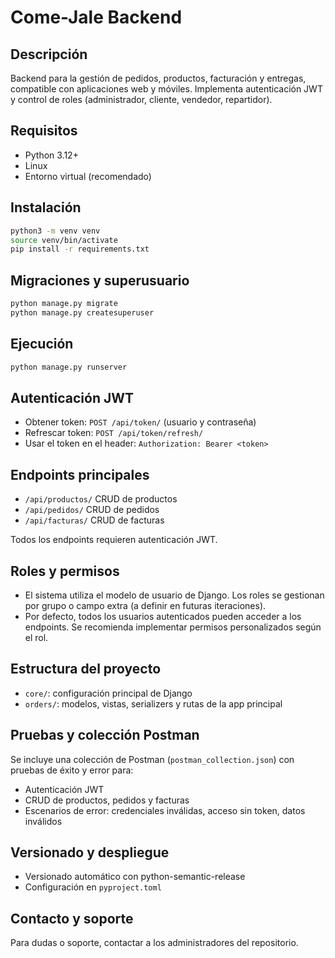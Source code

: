 # Come-Jale Backend

## Descripción
Backend para la gestión de pedidos, productos, facturación y entregas, compatible con aplicaciones web y móviles. Implementa autenticación JWT y control de roles (administrador, cliente, vendedor, repartidor).

## Requisitos
- Python 3.12+
- Linux
- Entorno virtual (recomendado)

## Instalación
```bash
python3 -m venv venv
source venv/bin/activate
pip install -r requirements.txt
```

## Migraciones y superusuario
```bash
python manage.py migrate
python manage.py createsuperuser
```

## Ejecución
```bash
python manage.py runserver
```

## Autenticación JWT
- Obtener token: `POST /api/token/` (usuario y contraseña)
- Refrescar token: `POST /api/token/refresh/`
- Usar el token en el header: `Authorization: Bearer <token>`

## Endpoints principales
- `/api/productos/` CRUD de productos
- `/api/pedidos/` CRUD de pedidos
- `/api/facturas/` CRUD de facturas

Todos los endpoints requieren autenticación JWT.

## Roles y permisos
- El sistema utiliza el modelo de usuario de Django. Los roles se gestionan por grupo o campo extra (a definir en futuras iteraciones).
- Por defecto, todos los usuarios autenticados pueden acceder a los endpoints. Se recomienda implementar permisos personalizados según el rol.

## Estructura del proyecto
- `core/`: configuración principal de Django
- `orders/`: modelos, vistas, serializers y rutas de la app principal

## Pruebas y colección Postman
Se incluye una colección de Postman (`postman_collection.json`) con pruebas de éxito y error para:
- Autenticación JWT
- CRUD de productos, pedidos y facturas
- Escenarios de error: credenciales inválidas, acceso sin token, datos inválidos

## Versionado y despliegue
- Versionado automático con python-semantic-release
- Configuración en `pyproject.toml`

## Contacto y soporte
Para dudas o soporte, contactar a los administradores del repositorio.
